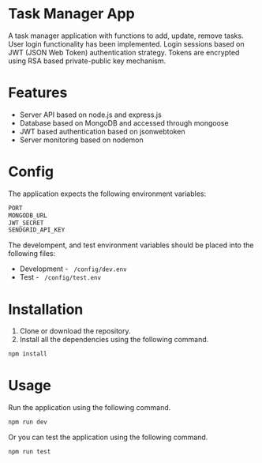 # Task Manager App
A task manager application with functions to add, update, remove tasks. User login functionality has been implemented. Login sessions based on JWT (JSON Web Token) authentication strategy. Tokens are encrypted using RSA based private-public key mechanism.

# Features
- Server API based on node.js and express.js
- Database based on MongoDB and accessed through mongoose
- JWT based authentication based on jsonwebtoken
- Server monitoring based on nodemon

# Config
The application expects the following environment variables:
```bash 
PORT
MONGODB_URL
JWT_SECRET
SENDGRID_API_KEY
```

The develompent, and test environment variables should be placed into the following files:
- Development - ``` /config/dev.env```
- Test - ``` /config/test.env```

# Installation
1. Clone or download the repository.
2. Install all the dependencies using the following command.
```bash 
npm install
```

# Usage
Run the application using the following command.
```bash 
npm run dev
```

Or you can test the application using the following command.
```bash 
npm run test
```
